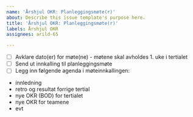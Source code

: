 ```yaml
---
name: 'Årshjul OKR: Planleggingsmøte(r)'
about: Describe this issue template's purpose here.
title: 'Årshjul OKR: Planleggingsmøte(r)'
labels: Årshjul OKR
assignees: arild-65

---
```


- [ ] Avklare dato(er) for møte(ne) - møtene skal avholdes 1. uke i tertialet
- [ ] Send ut innkalling til planleggingsmøte
- [ ] Legg inn følgende agenda i møteinnkallingen:
- innledning
- retro og resultat forrige tertial
- nye OKR (BOD) for tertialet
- nye OKR for teamene
- evt
